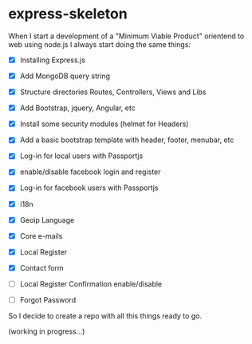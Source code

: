 # express-skeleton
When I start a development of a "Minimum Viable Product" orientend to web using node.js I always start doing the same things:

- [x] Installing Express.js
- [x] Add MongoDB query string
- [x] Structure directories Routes, Controllers, Views and Libs
- [x] Add Bootstrap, jquery, Angular, etc
- [x] Install some security modules (helmet for Headers)
- [x] Add a basic bootstrap template with header, footer, menubar, etc
- [x] Log-in for local users with Passportjs
- [x] enable/disable facebook login and register
- [x] Log-in for facebook users with Passportjs
- [x] i18n
- [x] Geoip Language
- [x] Core e-mails
- [x] Local Register
- [x] Contact form
- [ ] Local Register Confirmation enable/disable
- [ ] Forgot Password


So I decide to create a repo with all this things ready to go.

(working in progress...)

